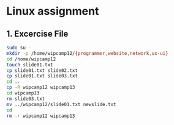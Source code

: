 # Linux assignment

## 1. Excercise File

```bash
sudo su -
mkdir -p /home/wipcamp12/{programmer,website,network,ux-ui}
cd /home/wipcamp12
touch slide01.txt
cp slide01.txt slide02.txt
cp slide01.txt slide03.txt
cd ..
cp -R wipcamp12 wipcamp13
cd wipcamp13
rm slide03.txt
mv ../wipcamp12/slide01.txt newslide.txt
cd
rm -r wipcamp12 wipcamp13
```